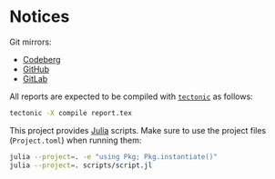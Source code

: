 # Notices

Git mirrors:
- [Codeberg](https://codeberg.org/paveloom-university/Computer-Methods-of-Celestial-Mechanics-S09-2021)
- [GitHub](https://github.com/paveloom-university/Computer-Methods-of-Celestial-Mechanics-S09-2021)
- [GitLab](https://gitlab.com/paveloom-g/university/s09-2021/computer-methods-of-celestial-mechanics)

All reports are expected to be compiled with [`tectonic`](https://tectonic-typesetting.github.io/en-US/) as follows:

```bash
tectonic -X compile report.tex
```

This project provides [Julia](https://julialang.org) scripts. Make sure to use the project files (`Project.toml`) when running them:

```bash
julia --project=. -e "using Pkg; Pkg.instantiate()"
julia --project=. scripts/script.jl
```
